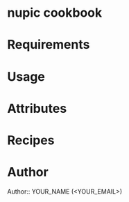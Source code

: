 # nupic cookbook

# Requirements

# Usage

# Attributes

# Recipes

# Author

Author:: YOUR_NAME (<YOUR_EMAIL>)
